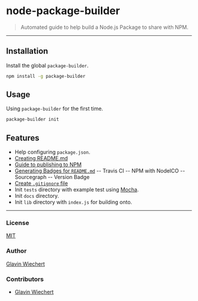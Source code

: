node-package-builder
====================

> Automated guide to help build a Node.js Package to share with NPM. 

-----

## Installation
Install the global `package-builder`.
```bash
npm install -g package-builder
```
## Usage
Using `package-builder` for the first time.
```bash
package-builder init
```

## Features
- Help configuring `package.json`.
- [Creating README.md](https://github.com/Glavin001/node-package-builder/issues/2)
- [Guide to publishing to NPM](https://github.com/Glavin001/node-package-builder/issues/3)
- [Generating Badges for `README.md`](https://github.com/Glavin001/node-package-builder/issues/1)
-- Travis CI
-- NPM with NodeICO
-- Sourcegraph
-- Version Badge
- [Create `.gitignore` file](https://github.com/Glavin001/node-package-builder/issues/4)
- Init `tests` directory with example test using [Mocha](https://github.com/visionmedia/mocha).
- Init `docs` directory.
- Init `lib` directory with `index.js` for building onto. 

-----

### License
[MIT](./LICENSE)

### Author
[Glavin Wiechert](https://github.com/Glavin001)

### Contributors
- [Glavin Wiechert](https://github.com/Glavin001)
